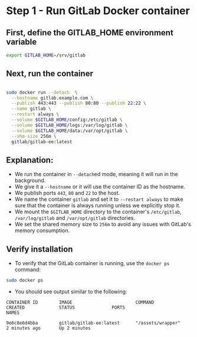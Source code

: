 # Step 1 - Run GitLab Docker container

## First, define the GITLAB_HOME environment variable

```bash
export GITLAB_HOME=/srv/gitlab
```

## Next, run the container

```bash

sudo docker run --detach  \
  --hostname gitlab.example.com \
  --publish 443:443 --publish 80:80 --publish 22:22 \
  --name gitlab \
  --restart always \
  --volume $GITLAB_HOME/config:/etc/gitlab \
  --volume $GITLAB_HOME/logs:/var/log/gitlab \
  --volume $GITLAB_HOME/data:/var/opt/gitlab \
  --shm-size 256m \
  gitlab/gitlab-ee:latest
```

## Explanation:
  * We run the container in `--detach`ed mode, meaning it will run in the background. 
  * We give it a `--hostname` or it will use the container ID as the hostname. 
  * We publish ports `443`, `80` and `22` to the host. 
  * We name the container `gitlab` and set it to `--restart always` to make sure that the container is always running unless we explicitly stop it.
  * We mount the `$GITLAB_HOME` directory to the container's `/etc/gitlab`, `/var/log/gitlab` and `/var/opt/gitlab` directories. 
  * We set the shared memory size to `256m` to avoid any issues with GitLab's memory consumption.

## Verify installation
* To verify that the GitLab container is running, use the `docker ps` command:
    
```bash
sudo docker ps
```

* You should see output similar to the following:
    
```
CONTAINER ID        IMAGE                        COMMAND                  CREATED             STATUS              PORTS                                                                NAMES

9e6c8e6d4bba        gitlab/gitlab-ee:latest      "/assets/wrapper"        2 minutes ago       Up 2 minutes
```